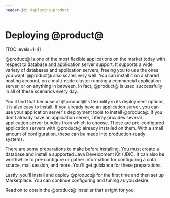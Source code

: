 ```yaml
---
header-id: deploying-product
---
```


# Deploying @product@

[TOC levels=1-4]

@product@ is one of the most flexible applications on the market today with
respect to database and application server support. It supports a wide variety
of databases and application servers, freeing you to use the ones you want.
@product@ also scales very well. You can install it on a shared hosting account,
on a multi-node cluster running a commercial application server, or on anything
in between. In fact, @product@ is used successfully in all of these scenarios
every day. 

You'll find that because of @product@'s flexibility in its deployment options,
it is also easy to install. If you already have an application server, you can
use your application server's deployment tools to install @product@. If you
don't already have an application server, Liferay provides several application
server bundles from which to choose. These are pre-configured application
servers with @product@ already installed on them. With a small amount of
configuration, these can be made into production-ready systems.

There are some preparations to make before installing. You must create
a database and install a supported Java Development Kit (JDK). It can also be
worthwhile to pre-configure or gather information for configuring a data source,
mail session, and more. You'll get guidance for these preparations. 

Lastly, you'll install and deploy @product@ for the first time and then set up
Marketplace. You can continue configuring and tuning as you desire. 

Read on to obtain the @product@ installer that's right for you. 
